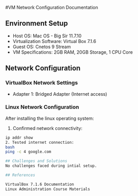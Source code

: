 #VM Network Configuration Documentation

## Environment Setup

* Host OS: Mac OS - Big Sir 11.7.10
* Virtualization Software: Virtual Box 7.1.6
* Guest OS: Cnetos 9 Stream
* VM Specifications: 2GB RAM, 20GB Storage, 1 CPU Core

## Network Configuration

### VirtualBox Network Settings

* Adapter 1: Bridged Adapter (Internet access)

### Linux Network Configuration

After installing the linux operating system: 
1. Confirmed network connectivity: 
```bash
ip addr show
2. Tested internet connection:
bash
ping -c 4 google.com

## Challenges and Solutions
No challenges faced during intial setup.

## References

VirtualBox 7.1.6 Documentation
Linux Administration Course Materials
